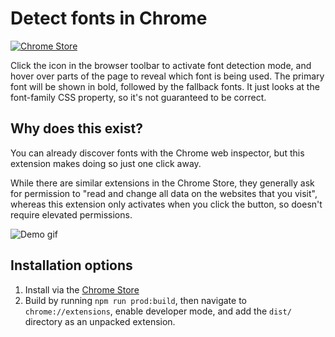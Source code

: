 # Detect fonts in Chrome

[![Chrome Store](https://img.shields.io/chrome-web-store/v/mpljfgaicpdodihppfoolcididbkalce?color=blue&logo=google-chrome&logoColor=white)](https://chrome.google.com/webstore/detail/mpljfgaicpdodihppfoolcididbkalce)

Click the icon in the browser toolbar to activate font detection mode, and hover over parts of the page to reveal which font is being used. The primary font will be shown in bold, followed by the fallback fonts. It just looks at the font-family CSS property, so it's not guaranteed to be correct.

## Why does this exist?
You can already discover fonts with the Chrome web inspector, but this extension makes doing so just one click away.

While there are similar extensions in the Chrome Store, they generally ask for permission to "read and change all data on the websites that you visit", whereas this extension only activates when you click the button, so doesn't require elevated permissions.

![Demo gif](https://user-images.githubusercontent.com/110275/79029506-9396e880-7b8c-11ea-8f7a-5a9a4f042507.gif)

## Installation options

1. Install via the [Chrome Store](https://chrome.google.com/webstore/detail/mpljfgaicpdodihppfoolcididbkalce)
2. Build by running `npm run prod:build`, then navigate to `chrome://extensions`, enable developer mode, and add the `dist/` directory as an unpacked extension.
